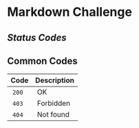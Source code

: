 # Markdown Challenge
## *Status Codes*

## Common Codes

|Code| Description|
|---|---|
|&nbsp;``200``&nbsp;|&nbsp;OK&nbsp;|
|&nbsp;``403``&nbsp;|&nbsp;Forbidden&nbsp;|
|&nbsp;``404``&nbsp;|&nbsp;Not found&nbsp;|
